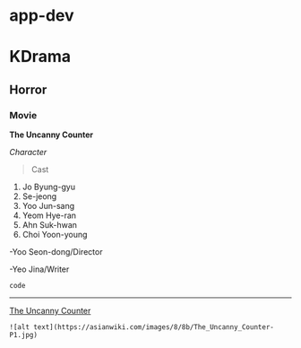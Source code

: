 # app-dev

# KDrama
## Horror
### Movie

**The Uncanny Counter**

*Character*

> Cast

1. Jo Byung-gyu
2. Se-jeong
3. Yoo Jun-sang
4. Yeom Hye-ran
5. Ahn Suk-hwan
6. Choi Yoon-young

 -Yoo Seon-dong/Director
 
 -Yeo Jina/Writer

 `code`

 ---

 [The Uncanny Counter](https://www.youtube.com/watch?v=H3v9si2htKc)

 	![alt text](https://asianwiki.com/images/8/8b/The_Uncanny_Counter-P1.jpg)
